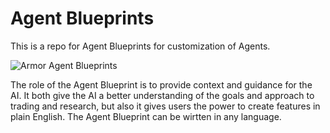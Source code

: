 # Agent Blueprints
This is a repo for Agent Blueprints for customization of Agents. 

![Armor Agent Blueprints](https://armor-assets-repository.s3.nl-ams.scw.cloud/blueprints_sm.png)

The role of the Agent Blueprint is to provide context and guidance for the AI. It both give the AI a better understanding of the goals and approach to trading and research, but also it gives users the power to create features in plain English. The Agent Blueprint can be wirtten in any language. 
